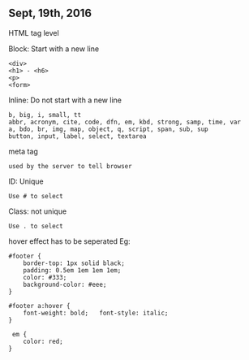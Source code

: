 Sept, 19th, 2016
---

HTML tag level

Block: Start with a new line
	
	<div>
	<h1> - <h6>
	<p>
	<form>


Inline: Do not start with a new line
	
	b, big, i, small, tt
	abbr, acronym, cite, code, dfn, em, kbd, strong, samp, time, var
	a, bdo, br, img, map, object, q, script, span, sub, sup
	button, input, label, select, textarea

meta tag 

	used by the server to tell browser

ID: Unique
	
	Use # to select

Class: not unique

	Use . to select

hover effect has to be seperated
Eg:

	#footer {   
		border-top: 1px solid black;   
		padding: 0.5em 1em 1em 1em;   
		color: #333;   
		background-color: #eee; 
	} 

	#footer a:hover {   
		font-weight: bold;   font-style: italic; 
	}

	 em {   
		color: red; 
	}






